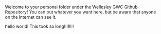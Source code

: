 Welcome to your personal folder under the Wellesley GWC Github Repository! You can put whatever you want here, but be aware that anyone on the Internet can see it.



hello world! This took so long!!!!!!!!

